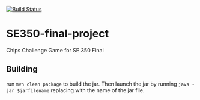 [![Build Status](https://travis-ci.org/computerfr33k/SE350-final-project.svg)](https://travis-ci.org/computerfr33k/SE350-final-project)

# SE350-final-project
Chips Challenge Game for SE 350 Final

## Building
run `mvn clean package` to build the jar. Then launch the jar by running `java -jar $jarfilename` replacing with the name of the jar file.
